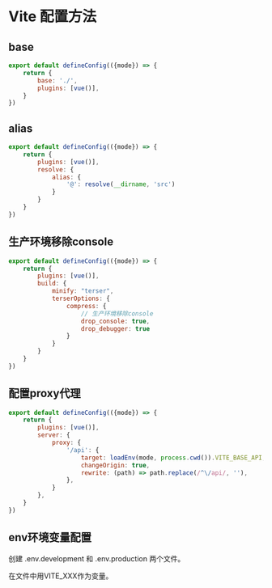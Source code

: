 # Vite 配置方法

## base

```js
export default defineConfig(({mode}) => {
    return {
        base: './',
        plugins: [vue()],
    }
})
```

## alias

```js
export default defineConfig(({mode}) => {
    return {
        plugins: [vue()],
        resolve: {
            alias: {
                '@': resolve(__dirname, 'src')
            }
        }
    }
})
```

## 生产环境移除console

```js
export default defineConfig(({mode}) => {
    return {
        plugins: [vue()],
        build: {
            minify: "terser",
            terserOptions: {
                compress: {
                    // 生产环境移除console
                    drop_console: true,
                    drop_debugger: true
                }
            }
        }
    }
})
```

## 配置proxy代理

```js
export default defineConfig(({mode}) => {
    return {
        plugins: [vue()],
        server: {
            proxy: {
                '/api': {
                    target: loadEnv(mode, process.cwd()).VITE_BASE_API,
                    changeOrigin: true,
                    rewrite: (path) => path.replace(/^\/api/, ''),
                },
            }
        },
    }
})

```

## env环境变量配置

创建 .env.development 和 .env.production 两个文件。

在文件中用VITE_XXX作为变量。